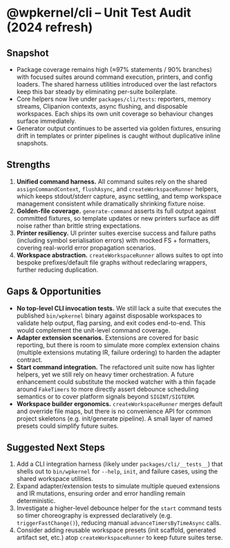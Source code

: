 # @wpkernel/cli – Unit Test Audit (2024 refresh)

## Snapshot

- Package coverage remains high (≈97% statements / 90% branches) with focused
  suites around command execution, printers, and config loaders. The shared
  harness utilities introduced over the last refactors keep this bar steady by
  eliminating per-suite boilerplate.
- Core helpers now live under `packages/cli/tests`: reporters, memory streams,
  Clipanion contexts, async flushing, and disposable workspaces. Each ships its
  own unit coverage so behaviour changes surface immediately.
- Generator output continues to be asserted via golden fixtures, ensuring drift
  in templates or printer pipelines is caught without duplicative inline
  snapshots.

## Strengths

1. **Unified command harness.** All command suites rely on the shared
   `assignCommandContext`, `flushAsync`, and `createWorkspaceRunner`
   helpers, which keeps stdout/stderr capture, async settling, and temp
   workspace management consistent while dramatically shrinking fixture noise.
2. **Golden-file coverage.** `generate-command` asserts its full output against
   committed fixtures, so template updates or new printers surface as diff noise
   rather than brittle string expectations.
3. **Printer resiliency.** UI printer suites exercise success and failure paths
   (including symbol serialisation errors) with mocked FS + formatters, covering
   real-world error propagation scenarios.
4. **Workspace abstraction.** `createWorkspaceRunner` allows suites to opt into
   bespoke prefixes/default file graphs without redeclaring wrappers, further
   reducing duplication.

## Gaps & Opportunities

- **No top-level CLI invocation tests.** We still lack a suite that executes the
  published `bin/wpkernel` binary against disposable workspaces to validate help
  output, flag parsing, and exit codes end-to-end. This would complement the
  unit-level command coverage.
- **Adapter extension scenarios.** Extensions are covered for basic reporting,
  but there is room to simulate more complex extension chains (multiple
  extensions mutating IR, failure ordering) to harden the adapter contract.
- **Start command integration.** The refactored unit suite now has lighter
  helpers, yet we still rely on heavy timer orchestration. A future enhancement
  could substitute the mocked watcher with a thin façade around `FakeTimers` to
  more directly assert debounce scheduling semantics or to cover platform
  signals beyond `SIGINT/SIGTERM`.
- **Workspace builder ergonomics.** `createWorkspaceRunner` merges default and
  override file maps, but there is no convenience API for common project
  skeletons (e.g. init/generate pipeline). A small layer of named presets could
  simplify future suites.

## Suggested Next Steps

1. Add a CLI integration harness (likely under `packages/cli/__tests__`) that
   shells out to `bin/wpkernel` for `--help`, `init`, and failure cases, using
   the shared workspace utilities.
2. Expand adapter/extension tests to simulate multiple queued extensions and IR
   mutations, ensuring order and error handling remain deterministic.
3. Investigate a higher-level debounce helper for the `start` command tests so
   timer choreography is expressed declaratively (e.g. `triggerFastChange()`),
   reducing manual `advanceTimersByTimeAsync` calls.
4. Consider adding reusable workspace presets (init scaffold, generated
   artifact set, etc.) atop `createWorkspaceRunner` to keep future suites terse.
